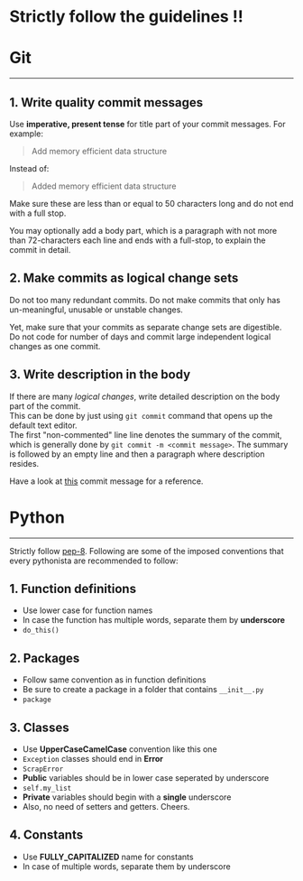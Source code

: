 # Strictly follow the guidelines !!

# Git
-------------

## 1. Write quality commit messages

Use **imperative, present tense** for title part of your commit messages.
For example:  

> Add memory efficient data structure

Instead of:

> Added memory efficient data structure

Make sure these are less than or equal to 50 characters long and do not
end with a full stop.

You may optionally add a body part, which is a paragraph with not more than
72-characters each line and ends with a full-stop, to explain the commit
in detail.


## 2. Make commits as logical change sets

Do not too many redundant commits. Do not make commits that only has un-meaningful,
unusable or unstable changes.

Yet, make sure that your commits as separate change sets are digestible. Do not
code for number of days and commit large independent logical changes as one commit.

## 3. Write description in the body

If there are many *logical changes*, write detailed description on the body part of the commit.  
This can be done by just using `git commit` command that opens up the default text editor.  
The first "non-commented" line line denotes the summary of the commit, which is generally done 
by `git commit -m <commit message>`. The summary is followed by an empty line and then a paragraph 
where description resides.  

Have a look at [this](https://github.com/NISH1001/playx/commit/9fd464b6849a0a4ea960d36168c861f069cfa37a) 
commit message for a reference.


# Python
-------------

Strictly follow [pep-8](https://www.python.org/dev/peps/pep-0008/).
Following are some of the imposed conventions that every pythonista are recommended to follow:

## 1. Function definitions
- Use lower case for function names
- In case the function has multiple words, separate them by **underscore**
- `do_this()`

## 2. Packages
- Follow same convention as in function definitions
- Be sure to create a package in a folder that contains `__init__.py`
- `package`

## 3. Classes
- Use **UpperCaseCamelCase** convention like this one
- `Exception` classes should end in **Error**
- `ScrapError`
- **Public** variables should be in lower case seperated by underscore
- `self.my_list`
- **Private** variables should begin with a **single** underscore
- Also, no need of setters and getters. Cheers.

## 4. Constants
- Use **FULLY_CAPITALIZED** name for constants
- In case of multiple words, separate them by underscore
